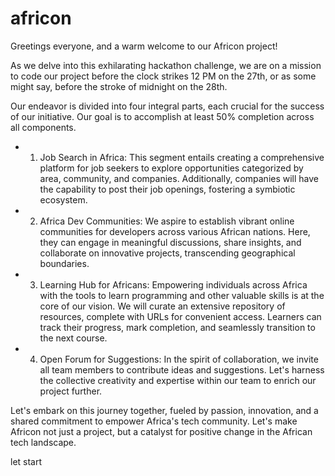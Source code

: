 # africon

Greetings everyone, and a warm welcome to our Africon project!

As we delve into this exhilarating hackathon challenge, we are on a mission to code our project before the clock strikes 12 PM on the 27th, or as some might say, before the stroke of midnight on the 28th.

Our endeavor is divided into four integral parts, each crucial for the success of our initiative. Our goal is to accomplish at least 50% completion across all components.

- 1. Job Search in Africa: This segment entails creating a comprehensive platform for job seekers to explore opportunities categorized by area, community, and companies. Additionally, companies will have the capability to post their job openings, fostering a symbiotic ecosystem.


- 2. Africa Dev Communities: We aspire to establish vibrant online communities for developers across various African nations. Here, they can engage in meaningful discussions, share insights, and collaborate on innovative projects, transcending geographical boundaries.

- 3. Learning Hub for Africans: Empowering individuals across Africa with the tools to learn programming and other valuable skills is at the core of our vision. We will curate an extensive repository of resources, complete with URLs for convenient access. Learners can track their progress, mark completion, and seamlessly transition to the next course.

     
- 4. Open Forum for Suggestions: In the spirit of collaboration, we invite all team members to contribute ideas and suggestions. Let's harness the collective creativity and expertise within our team to enrich our project further.
 
     
Let's embark on this journey together, fueled by passion, innovation, and a shared commitment to empower Africa's tech community. Let's make Africon not just a project, but a catalyst for positive change in the African tech landscape.

let start
